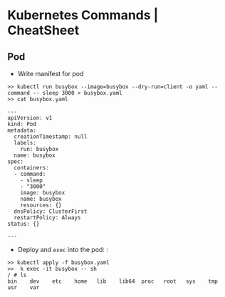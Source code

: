 # Kubernetes Commands | CheatSheet
## Pod 
- Write manifest for pod
```
>> kubectl run busybox --image=busybox --dry-run=client -o yaml --command -- sleep 3000 > busybox.yaml
>> cat busybox.yaml 

---
apiVersion: v1
kind: Pod
metadata:
  creationTimestamp: null
  labels:
    run: busybox
  name: busybox
spec:
  containers:
  - command:
    - sleep
    - "3000"
    image: busybox
    name: busybox
    resources: {}
  dnsPolicy: ClusterFirst
  restartPolicy: Always
status: {}

---

```
- Deploy and `exec` into the pod: :

```
>> kubectl apply -f busybox.yaml 
>>  k exec -it busybox -- sh
/ # ls
bin    dev    etc    home   lib    lib64  proc   root   sys    tmp    usr    var
```
